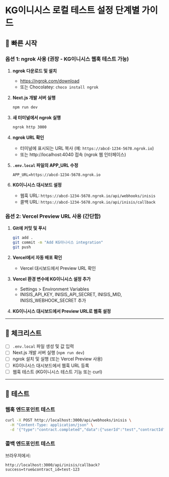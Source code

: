 # KG이니시스 로컬 테스트 설정 단계별 가이드

## 🚀 빠른 시작

### 옵션 1: ngrok 사용 (권장 - KG이니시스 웹훅 테스트 가능)

1. **ngrok 다운로드 및 설치**
   - https://ngrok.com/download
   - 또는 Chocolatey: `choco install ngrok`

2. **Next.js 개발 서버 실행**
   ```bash
   npm run dev
   ```

3. **새 터미널에서 ngrok 실행**
   ```bash
   ngrok http 3000
   ```

4. **ngrok URL 확인**
   - 터미널에 표시되는 URL 복사 (예: `https://abcd-1234-5678.ngrok.io`)
   - 또는 http://localhost:4040 접속 (ngrok 웹 인터페이스)

5. **`.env.local` 파일의 APP_URL 수정**
   ```env
   APP_URL=https://abcd-1234-5678.ngrok.io
   ```

6. **KG이니시스 대시보드 설정**
   - 웹훅 URL: `https://abcd-1234-5678.ngrok.io/api/webhooks/inisis`
   - 콜백 URL: `https://abcd-1234-5678.ngrok.io/api/inisis/callback`

### 옵션 2: Vercel Preview URL 사용 (간단함)

1. **Git에 커밋 및 푸시**
   ```bash
   git add .
   git commit -m "Add KG이니시스 integration"
   git push
   ```

2. **Vercel에서 자동 배포 확인**
   - Vercel 대시보드에서 Preview URL 확인

3. **Vercel 환경 변수에 KG이니시스 설정 추가**
   - Settings > Environment Variables
   - INISIS_API_KEY, INISIS_API_SECRET, INISIS_MID, INISIS_WEBHOOK_SECRET 추가

4. **KG이니시스 대시보드에서 Preview URL로 웹훅 설정**

---

## 📝 체크리스트

- [ ] `.env.local` 파일 생성 및 값 입력
- [ ] Next.js 개발 서버 실행 (`npm run dev`)
- [ ] ngrok 설치 및 실행 (또는 Vercel Preview 사용)
- [ ] KG이니시스 대시보드에서 웹훅 URL 등록
- [ ] 웹훅 테스트 (KG이니시스 테스트 기능 또는 curl)

---

## 🧪 테스트

### 웹훅 엔드포인트 테스트
```bash
curl -X POST http://localhost:3000/api/webhooks/inisis \
  -H "Content-Type: application/json" \
  -d '{"type":"contract.completed","data":{"userId":"test","contractId":"test123"}}'
```

### 콜백 엔드포인트 테스트
브라우저에서:
```
http://localhost:3000/api/inisis/callback?success=true&contract_id=test-123
```

